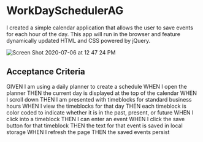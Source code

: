# WorkDaySchedulerAG

I created a simple calendar application that allows the user to save events for each hour of the day. This app will run in the browser and feature dynamically updated HTML and CSS powered by jQuery.

![Screen Shot 2020-07-06 at 12 47 24 PM](https://user-images.githubusercontent.com/65183415/86619006-d26bed00-bf87-11ea-901c-62f8d6e97056.png)


## Acceptance Criteria
GIVEN I am using a daily planner to create a schedule
WHEN I open the planner
THEN the current day is displayed at the top of the calendar
WHEN I scroll down
THEN I am presented with timeblocks for standard business hours
WHEN I view the timeblocks for that day
THEN each timeblock is color coded to indicate whether it is in the past, present, or future
WHEN I click into a timeblock
THEN I can enter an event
WHEN I click the save button for that timeblock
THEN the text for that event is saved in local storage
WHEN I refresh the page
THEN the saved events persist